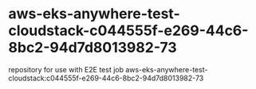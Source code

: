 # aws-eks-anywhere-test-cloudstack-c044555f-e269-44c6-8bc2-94d7d8013982-73
repository for use with E2E test job aws-eks-anywhere-test-cloudstack:c044555f-e269-44c6-8bc2-94d7d8013982-73
